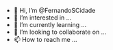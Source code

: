 - 👋 Hi, I’m @FernandoSCidade
- 👀 I’m interested in ...
- 🌱 I’m currently learning ...
- 💞️ I’m looking to collaborate on ...
- 📫 How to reach me ...

<!---
FernandoSCidade/FernandoSCidade is a ✨ special ✨ repository because its `README.md` (this file) appears on your GitHub profile.
You can click the Preview link to take a look at your changes.
--->
